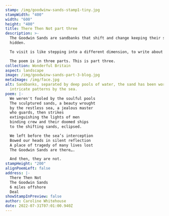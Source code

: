 ```yaml
---
stamp: /img/goodwinw-sands-stamp1-tiny.jpg
stampWidth: "400"
width: "600"
height: "400"
title: There Then Not part three
description: >-
  The Goodwin Sands are sandbanks that shift and change keeping their secrets
  hidden. 

  To visit is like stepping into a different dimension, to write about them demanded so much more than a few lines. 

  The poem is in three parts. This is part three. 
collection: Wonderful Britain
aspect: landscape
image: /img/goodwinw-sands-part-3-blog.jpg
metaImage: /img/face.jpg
alt: Sandbanks, separated by deep pools of water, the sand has been worked into
  intricate patterns by the sea.
poem: |-
  We weren't fooled by the soulful pools
  The sculptured sands, a beauty wrought 
  by the restless sea, a jealous master 
  who guards, then strikes 
  extinguishing the lights of men
  binding crew and their doomed ships
  to the shifting sands, eclipsed.

  We left before the sea’s interception
  Bowed our heads in silent reflection
  A place of tragedy of many lives lost
  The Goodwin Sands are there….

  And then, they are not.
stampHeight: "200"
alignPoemLeft: false
address: |-
  There Then Not
  The Goodwin Sands
  6 miles offshore 
  Deal
showStampInPreview: false
author: Caroline Whitehouse
date: 2022-07-31T07:01:00.940Z
---
```

